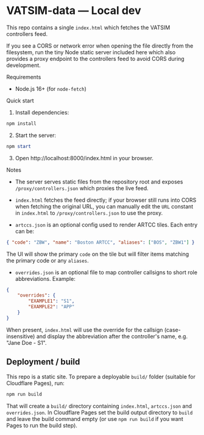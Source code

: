 # VATSIM-data — Local dev

This repo contains a single `index.html` which fetches the VATSIM controllers feed.

If you see a CORS or network error when opening the file directly from the filesystem, run the tiny Node static server included here which also provides a proxy endpoint to the controllers feed to avoid CORS during development.

Requirements
- Node.js 16+ (for `node-fetch`)

Quick start

1. Install dependencies:

```powershell
npm install
```

2. Start the server:

```powershell
npm start
```

3. Open http://localhost:8000/index.html in your browser.

Notes
- The server serves static files from the repository root and exposes `/proxy/controllers.json` which proxies the live feed.
- `index.html` fetches the feed directly; if your browser still runs into CORS when fetching the original URL, you can manually edit the `URL` constant in `index.html` to `/proxy/controllers.json` to use the proxy.

- `artccs.json` is an optional config used to render ARTCC tiles. Each entry can be:

```json
{ "code": "ZBW", "name": "Boston ARTCC", "aliases": ["BOS", "ZBW1"] }
```

The UI will show the primary `code` on the tile but will filter items matching the primary code or any `aliases`.

- `overrides.json` is an optional file to map controller callsigns to short role abbreviations. Example:

```json
{
	"overrides": {
		"EXAMPLE1": "S1",
		"EXAMPLE2": "APP"
	}
}
```

When present, `index.html` will use the override for the callsign (case-insensitive) and display the abbreviation after the controller's name, e.g. "Jane Doe - S1".

Deployment / build
------------------

This repo is a static site. To prepare a deployable `build/` folder (suitable for Cloudflare Pages), run:

```powershell
npm run build
```

That will create a `build/` directory containing `index.html`, `artccs.json` and `overrides.json`. In Cloudflare Pages set the build output directory to `build` and leave the build command empty (or use `npm run build` if you want Pages to run the build step).
